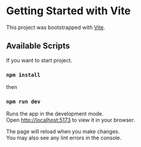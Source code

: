 # Getting Started with Vite

This project was bootstrapped with [Vite](https://github.com/vitejs/vite).

## Available Scripts

If you want to start project.

### `npm install`

then

### `npm run dev`

Runs the app in the development mode.\
Open [http://localhost:5173](http://localhost:5173) to view it in your browser.

The page will reload when you make changes.\
You may also see any lint errors in the console.
